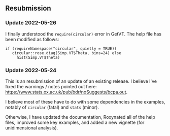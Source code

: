 ## Resubmission

### Update 2022-05-26

I finally understood the `require(circular)` error in GetVT.  The help file has been modified as follows:

```
if (requireNamespace("circular", quietly = TRUE)) 
   circular::rose.diag(Simp.VT$Theta, bins=24) else
     hist(Simp.VT$Theta)
```

### Update 2022-05-24

This is an resubmission of an update of an existing release.  I believe I've fixed the warnings / notes pointed out here: https://www.stats.ox.ac.uk/pub/bdr/noSuggests/bcpa.out.

I believe most of these have to do with some dependencies in the examples, notably of `circular` (fatal) and `stats` (minor).  

Otherwise, I have updated the documentation, Roxynated all of the help files, improved some key examples, and added a new vignette (for unidimensional analysis). 